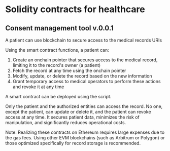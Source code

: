 # Solidity contracts for healthcare


## Consent management tool v.0.0.1

A patient can use blockchain to secure access to the medical records URIs 

Using the smart contract functions, a patient can:
1. Create an onchain pointer that secures access to the medical record, limiting it to the record's owner (a patient)
2. Fetch the record at any time using the onchain pointer
3. Modify, update, or delete the record based on the new information
4. Grant temporary access to medical operators to perform these actions and revoke it at any time

A smart contract can be deployed using the script.

Only the patient and the authorized entities can access the record. No one, except the patient, can update or delete it, and the patient can revoke access at any time. It secures patient data, minimizes the risk of manipulation, and significantly reduces operational costs.

Note: Realizing these contracts on Ethereum requires large expenses due to the gas fees. Using other EVM blockchains (such as Arbitrum or Polygon) or those optimized specifically for record storage is recommended.
